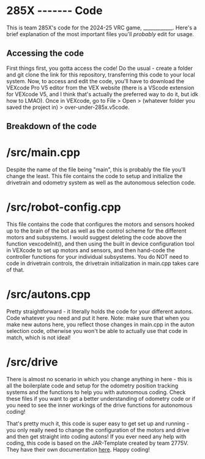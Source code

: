 # 285X ------- Code

This is team 285X's code for the 2024-25 VRC game, ____________.
Here's a brief explanation of the most important files you'll *probably* edit for usage.

## Accessing the code

First things first, you gotta access the code! Do the usual - create a folder and git clone the link for this repository, transferring this code to your local system. Now, to access and edit the code, you'll have to download the VEXcode Pro V5 editor from the VEX website (there is a VScode extension for VEXcode V5, and I think that's actually the preferred way to do it, but idk how to LMAO). Once in VEXcode, go to File > Open > (whatever folder you saved the project in) > over-under-285x.v5code.

## Breakdown of the code

# /src/main.cpp

Despite the name of the file being "main", this is probably the file you'll change the least. This file contains the code to setup and initialize the drivetrain and odometry system as well as the autonomous selection code.

# /src/robot-config.cpp

This file contains the code that configures the motors and sensors hooked up to the brain of the bot as well as the control scheme for the different motors and subsystems. I would suggest deleting the code above the function vexcodeInit(), and then using the built in device configuration tool in VEXcode to set up motors and sensors, and then hand-code the controller functions for your individual subsystems. You do NOT need to code in drivetrain controls, the drivetrain initialization in main.cpp takes care of that.

# /src/autons.cpp

Pretty straightforward - it literally holds the code for your different autons. Code whatever you need and put it here. Note: make sure that when you make new autons here, you reflect those changes in main.cpp in the auton selection code, otherwise you won't be able to actually use that code in match, which is not ideal!

# /src/drive

There is almost no scenario in which you change anything in here - this is all the boilerplate code and setup for the odometry position tracking systems and the functions to help you with autonomous coding. Check these files if you want to get a better understanding of odometry code or if you need to see the inner workings of the drive functions for autonomous coding!


That's pretty much it, this code is super easy to get set up and running - you only really need to change the configuration of the motors and drive and then get straight into coding autons! If you ever need any help with coding, this code is based on the JAR-Template created by team 2775V. They have their own documentation [here](https://jacksonarearobotics.github.io/JAR-Template/). Happy coding!